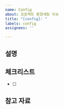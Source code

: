 ```yaml
---
name: Config
about: 프로젝트 환경세팅 이슈
title: "[config]: "
labels: config
assignees: ''

---
```


## 설명
<!-- 진행할 작업 내용 작성 -->

## 체크리스트
- [ ]

## 참고 자료

<!-- 참고한 레퍼런스 -->
